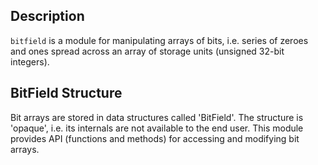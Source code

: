 ## Description

`bitfield` is a module for manipulating arrays of bits,
i.e. series of zeroes and ones spread across an
array of storage units (unsigned 32-bit integers).

## BitField Structure

Bit arrays are stored in data structures called 'BitField'. The structure is
'opaque', i.e. its internals are not available to the end user. This module
provides API (functions and methods) for accessing and modifying bit arrays.
